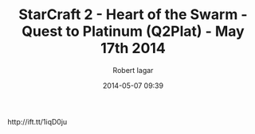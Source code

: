 ﻿---
layout: post
title: StarCraft 2 - Heart of the Swarm - Quest to Platinum (Q2Plat) - May 17th 2014
date: 2014-05-07 09:39
author: "Robert Iagar"
comments: true
tags: [IFTTT, YouTube]
---
<div>http://ift.tt/1iqD0ju</div>
